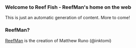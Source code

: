 ### Welcome to Reef Fish - ReefMan's home on the web 
This is just an automatic generation of content. More to come!

### ReefMan?
[ReefMan](https://www.youtube.com/c/reefman) is the creation of Matthew Runo (@inktomi)
